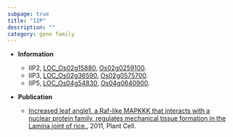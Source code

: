 ```yaml
---
subpage: true
title: "IIP"
description: ""
category: gene family
---
```


* **Information**  
    + IIP2, [LOC_Os02g15880](http://rice.plantbiology.msu.edu/cgi-bin/ORF_infopage.cgi?orf=LOC_Os02g15880), [Os02g0259100](http://rapdb.dna.affrc.go.jp/viewer/gbrowse_details/irgsp1?name=Os02g0259100).
    + IIP3, [LOC_Os02g36590](http://rice.plantbiology.msu.edu/cgi-bin/ORF_infopage.cgi?orf=LOC_Os02g36590), [Os02g0575700](http://rapdb.dna.affrc.go.jp/viewer/gbrowse_details/irgsp1?name=Os02g0575700).
    + IIP5, [LOC_Os04g54830](http://rice.plantbiology.msu.edu/cgi-bin/ORF_infopage.cgi?orf=LOC_Os04g54830), [Os04g0640900](http://rapdb.dna.affrc.go.jp/viewer/gbrowse_details/irgsp1?name=Os04g0640900).

* **Publication**  
    + [Increased leaf angle1, a Raf-like MAPKKK that interacts with a nuclear protein family, regulates mechanical tissue formation in the Lamina joint of rice.](http://www.ncbi.nlm.nih.gov/pubmed?term=Increased+leaf+angle1,+a+Raf-like+MAPKKK+that+interacts+with+a+nuclear+protein+family,+regulates+mechanical+tissue+formation+in+the+Lamina+joint+of+rice.%5BTitle%5D), 2011, Plant Cell.


